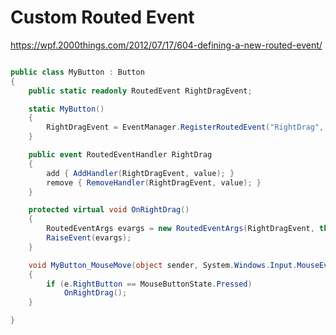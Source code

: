 # Custom Routed Event

https://wpf.2000things.com/2012/07/17/604-defining-a-new-routed-event/

```csharp

public class MyButton : Button
{
	public static readonly RoutedEvent RightDragEvent;

	static MyButton()
	{
	    RightDragEvent = EventManager.RegisterRoutedEvent("RightDrag", RoutingStrategy.Bubble, typeof(RoutedEventHandler), typeof(MyButton));
	}

	public event RoutedEventHandler RightDrag
	{
	    add { AddHandler(RightDragEvent, value); }
	    remove { RemoveHandler(RightDragEvent, value); }
	}

	protected virtual void OnRightDrag()
	{
	    RoutedEventArgs evargs = new RoutedEventArgs(RightDragEvent, this);
	    RaiseEvent(evargs);
	}

	void MyButton_MouseMove(object sender, System.Windows.Input.MouseEventArgs e)
	{
	    if (e.RightButton == MouseButtonState.Pressed)
	        OnRightDrag();
	}

}

```
<!--stackedit_data:
eyJoaXN0b3J5IjpbMTIzNjkzNjQ4Nl19
-->
